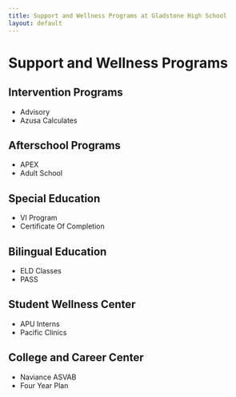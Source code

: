 ```yaml
---
title: Support and Wellness Programs at Gladstone High School
layout: default
---
```


# Support and Wellness Programs

## Intervention Programs
* Advisory
* Azusa Calculates

## Afterschool Programs
* APEX
* Adult School

## Special Education
* VI Program
* Certificate Of Completion

## Bilingual Education
* ELD Classes
* PASS

## Student Wellness Center
* APU Interns
* Pacific Clinics

## College and Career Center
* Naviance ASVAB
* Four Year Plan
